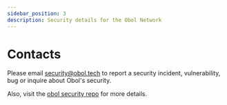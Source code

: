 ```yaml
---
sidebar_position: 3
description: Security details for the Obol Network
---
```


# Contacts

Please email security@obol.tech to report a security incident, vulnerability, bug or inquire about Obol's security.

Also, visit the [obol security repo](https://github.com/ObolNetwork/obol-security) for more details.
